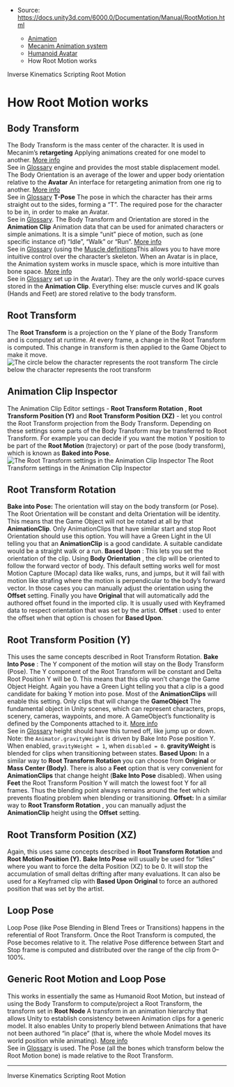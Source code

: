 * Source: https://docs.unity3d.com/6000.0/Documentation/Manual/RootMotion.html

  * [Animation](https://docs.unity3d.com/6000.0/Documentation/Manual/AnimationSection.html)
  * [Mecanim Animation system](https://docs.unity3d.com/6000.0/Documentation/Manual/AnimationOverview.html)
  * [Humanoid Avatar](https://docs.unity3d.com/6000.0/Documentation/Manual/AvatarCreationandSetup.html)
  * How Root Motion works


[](https://docs.unity3d.com/6000.0/Documentation/Manual/InverseKinematics.html)
Inverse Kinematics
[](https://docs.unity3d.com/6000.0/Documentation/Manual/ScriptingRootMotion.html)
Scripting Root Motion
# How Root Motion works
## Body Transform
The Body Transform is the mass center of the character. It is used in Mecanim’s **retargeting** Applying animations created for one model to another. [More info](https://docs.unity3d.com/6000.0/Documentation/Manual/Retargeting.html)  
See in [Glossary](https://docs.unity3d.com/6000.0/Documentation/Manual/Glossary.html#Retargeting) engine and provides the most stable displacement model. The Body Orientation is an average of the lower and upper body orientation relative to the **Avatar** An interface for retargeting animation from one rig to another. [More info](https://docs.unity3d.com/6000.0/Documentation/Manual/ConfiguringtheAvatar.html)  
See in [Glossary](https://docs.unity3d.com/6000.0/Documentation/Manual/Glossary.html#Avatar) **T-Pose** The pose in which the character has their arms straight out to the sides, forming a “T”. The required pose for the character to be in, in order to make an Avatar.  
See in [Glossary](https://docs.unity3d.com/6000.0/Documentation/Manual/Glossary.html#T-pose).
The Body Transform and Orientation are stored in the **Animation Clip** Animation data that can be used for animated characters or simple animations. It is a simple “unit” piece of motion, such as (one specific instance of) “Idle”, “Walk” or “Run”. [More info](https://docs.unity3d.com/6000.0/Documentation/Manual/class-AnimationClip.html)  
See in [Glossary](https://docs.unity3d.com/6000.0/Documentation/Manual/Glossary.html#AnimationClip) (using the [Muscle definitions](https://docs.unity3d.com/6000.0/Documentation/Manual/MuscleDefinitions.html)This allows you to have more intuitive control over the character’s skeleton. When an Avatar is in place, the Animation system works in muscle space, which is more intuitive than bone space. [More info](https://docs.unity3d.com/6000.0/Documentation/Manual/MuscleDefinitions.html)  
See in [Glossary](https://docs.unity3d.com/6000.0/Documentation/Manual/Glossary.html#Muscledefinition) set up in the Avatar). They are the only world-space curves stored in the **Animation Clip**. Everything else: muscle curves and IK goals (Hands and Feet) are stored relative to the body transform.
## Root Transform
The **Root Transform** is a projection on the Y plane of the Body Transform and is computed at runtime. At every frame, a change in the Root Transform is computed. This change in transform is then applied to the Game Object to make it move.
![The circle below the character represents the root transform](https://docs.unity3d.com/6000.0/Documentation/uploads/Main/MecanimRootMotionPreview.jpg) The circle below the character represents the root transform
## Animation Clip Inspector
The Animation Clip Editor settings - **Root Transform Rotation** , **Root Transform Position (Y)** and **Root Transform Position (XZ)** - let you control the Root Transform projection from the Body Transform. Depending on these settings some parts of the Body Transform may be transferred to Root Transform. For example you can decide if you want the motion Y position to be part of the **Root Motion** (trajectory) or part of the pose (body transform), which is known as **Baked into Pose**.
![The Root Transform settings in the Animation Clip Inspector](https://docs.unity3d.com/6000.0/Documentation/uploads/Main/MecanimRootMotion.png) The Root Transform settings in the Animation Clip Inspector
## Root Transform Rotation
**Bake into Pose:** The orientation will stay on the body transform (or Pose). The Root Orientation will be constant and delta Orientation will be identity. This means that the Game Object will not be rotated at all by that **AnimationClip**.
Only AnimationClips that have similar start and stop Root Orientation should use this option. You will have a Green Light in the UI telling you that an **AnimationClip** is a good candidate. A suitable candidate would be a straight walk or a run.
**Based Upon** : This lets you set the orientation of the clip. Using **Body Orientation** , the clip will be oriented to follow the forward vector of body. This default setting works well for most Motion Capture (Mocap) data like walks, runs, and jumps, but it will fail with motion like strafing where the motion is perpendicular to the body’s forward vector. In those cases you can manually adjust the orientation using the **Offset** setting. Finally you have **Original** that will automatically add the authored offset found in the imported clip. It is usually used with Keyframed data to respect orientation that was set by the artist.
**Offset** : used to enter the offset when that option is chosen for **Based Upon**.
## Root Transform Position (Y)
This uses the same concepts described in Root Transform Rotation.
**Bake Into Pose** : The Y component of the motion will stay on the Body Transform (Pose). The Y component of the Root Transform will be constant and Delta Root Position Y will be 0. This means that this clip won’t change the Game Object Height. Again you have a Green Light telling you that a clip is a good candidate for baking Y motion into pose.
Most of the **AnimationClips** will enable this setting. Only clips that will change the **GameObject** The fundamental object in Unity scenes, which can represent characters, props, scenery, cameras, waypoints, and more. A GameObject’s functionality is defined by the Components attached to it. [More info](https://docs.unity3d.com/6000.0/Documentation/Manual/class-GameObject.html)  
See in [Glossary](https://docs.unity3d.com/6000.0/Documentation/Manual/Glossary.html#GameObject) height should have this turned off, like jump up or down.
Note: the `Animator.gravityWeight` is driven by Bake Into Pose position Y. When enabled, `gravityWeight = 1`, when `disabled = 0`. **gravityWeight** is blended for clips when transitioning between states.
**Based Upon:** In a similar way to **Root Transform Rotation** you can choose from **Original** or **Mass Center (Body)**. There is also a **Feet** option that is very convenient for **AnimationClips** that change height (**Bake Into Pose** disabled). When using **Feet** the Root Transform Position Y will match the lowest foot Y for all frames. Thus the blending point always remains around the feet which prevents floating problem when blending or transitioning.
**Offset:** In a similar way to **Root Transform Rotation** , you can manually adjust the **AnimationClip** height using the **Offset** setting.
## Root Transform Position (XZ)
Again, this uses same concepts described in **Root Transform Rotation** and **Root Motion Position (Y).**
**Bake Into Pose** will usually be used for “Idles” where you want to force the delta Position (XZ) to be 0. It will stop the accumulation of small deltas drifting after many evaluations. It can also be used for a Keyframed clip with **Based Upon** **Original** to force an authored position that was set by the artist.
## Loop Pose
Loop Pose (like Pose Blending in Blend Trees or Transitions) happens in the referential of Root Transform. Once the Root Transform is computed, the Pose becomes relative to it. The relative Pose difference between Start and Stop frame is computed and distributed over the range of the clip from 0–100%.
## Generic Root Motion and Loop Pose
This works in essentially the same as Humanoid Root Motion, but instead of using the Body Transform to compute/project a Root Transform, the transform set in **Root Node** A transform in an animation hierarchy that allows Unity to establish consistency between Animation clips for a generic model. It also enables Unity to properly blend between Animations that have not been authored “in place” (that is, where the whole Model moves its world position while animating). [More info](https://docs.unity3d.com/6000.0/Documentation/Manual/AnimationRootMotionNodeOnImportedClips.html)  
See in [Glossary](https://docs.unity3d.com/6000.0/Documentation/Manual/Glossary.html#Rootnode) is used. The Pose (all the bones which transform below the Root Motion bone) is made relative to the Root Transform.
* * *
[](https://docs.unity3d.com/6000.0/Documentation/Manual/InverseKinematics.html)
Inverse Kinematics
[](https://docs.unity3d.com/6000.0/Documentation/Manual/ScriptingRootMotion.html)
Scripting Root Motion
